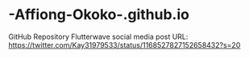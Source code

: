 # -Affiong-Okoko-.github.io
GitHub Repository
Flutterwave social media post URL: https://twitter.com/Kay31979533/status/1168527827152658432?s=20
